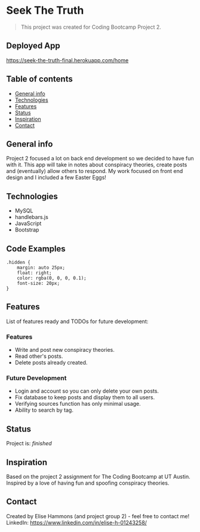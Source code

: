 # Seek The Truth
> This project was created for Coding Bootcamp Project 2.
## Deployed App
https://seek-the-truth-final.herokuapp.com/home

## Table of contents
* [General info](#general-info)
* [Technologies](#technologies)
* [Features](#features)
* [Status](#status)
* [Inspiration](#inspiration)
* [Contact](#contact)

## General info
Project 2 focused a lot on back end development so we decided to have fun with it. This app will take in notes about conspiracy theories, create posts and (eventually) allow others to respond. My work focused on front end design and I included a few Easter Eggs!

## Technologies
* MySQL
* handlebars.js
* JavaScript
* Bootstrap

## Code Examples
    .hidden {
        margin: auto 25px;
        float: right;
        color: rgba(0, 0, 0, 0.1);
        font-size: 20px;
    }


## Features
List of features ready and TODOs for future development:
### Features
* Write and post new conspiracy theories.
* Read other's posts.
* Delete posts already created.
### Future Development
* Login and account so you can only delete your own posts.
* Fix database to keep posts and display them to all users.
* Verifying sources function has only minimal usage.
* Ability to search by tag.

## Status
Project is: _finished_

## Inspiration
Based on the project 2 assignment for The Coding Bootcamp at UT Austin.
Inspired by a love of having fun and spoofing conspiracy theories.

## Contact
Created by Elise Hammons (and project group 2) - feel free to contact me!
<br>LinkedIn: https://www.linkedin.com/in/elise-h-01243258/